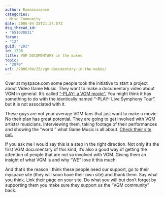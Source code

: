 ```yaml
---
author: Ramaniscence
categories:
- Misc Community
date: 2006-04-25T21:24:57Z
dsq_thread_id:
- "651630831"
forum:
- "12"
guid: "293"
id: 1208
title: VGM DOCUMENTARY in the makes
topic:
- "2870"
url: /2006/04/25/vgm-documentary-in-the-makes/
---
```


Over at myspace.com some people took the initiative to start a project about Video Game Music. They want to make a documentary video about VGM in general. It&#8217;s called <a href="http://www.myspace.com/vgmmovie" target="_blank">&#8220;-PLAY- a VGM movie&#8221;.</a> You might think it has something to do with the identically named &#8220;-PLAY- Live Symphony Tour&#8221;, but it is not associated with it.

<div align="left">
  These guys are not your average VGM fans that just want to make a movie. No their plan has great potential. They are going to get involved with VGM artists/ musicians. Interviewing them, taking footage of their performances and showing the &#8220;world &#8221; what Game Music is all about. <a href="http://www.myspace.com/vgmmovie" target="_self">Check their site out. </a></p> 
  
  <p>
    If you ask me I would say this is a step in the right direction. Not only it&#8217;s the first VGM documentary of this kind, it&#8217;s also a good way of getting the attention of people that are not so involved with VGM. Giving them an insight of what VGM is and why &#8220;WE&#8221; love it this much.
  </p>
  
  <p>
    And that&#8217;s the reason I think these people need our support, go to their myspace site (they will soon have their own site) and thank them. Say what you think. Link their page on your site. Do what you will but don&#8217;t forget by supporting them you make sure they support us the &#8220;VGM community&#8221; back. </div>